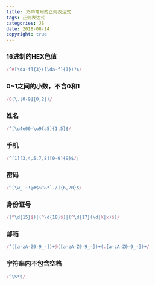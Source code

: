 ```yaml
---
title: JS中常用的正则表达式
tags: 正则表达式
categories: JS
date: 2018-08-14
copyright: true
---
```




### 16进制的HEX色值

```js
/^#[\da-f]{3}([\da-f]{3})?$/
```

### 0~1之间的小数，不含0和1

```js
/0(\.[0-9]{0,2})/
```

### 姓名

```js
/^[\u4e00-\u9fa5]{1,5}$/
```

### 手机

```js
/^[1][3,4,5,7,8][0-9]{9}$/;
```

### 密码

```js
/^[\w_-~!@#$%^&*`./]{6,20}$/
```

### 身份证号

```js
/(^\d{15}$)|(^\d{18}$)|(^\d{17}(\d|X|x)$)/
```

### 邮箱

```js
/^([a-zA-Z0-9_-])+@([a-zA-Z0-9_-])+(.[a-zA-Z0-9_-])+/
```

### 字符串内不包含空格

```js
/^\S*$/
```